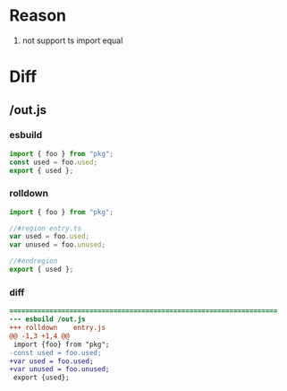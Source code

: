 # Reason
1. not support ts import equal
# Diff
## /out.js
### esbuild
```js
import { foo } from "pkg";
const used = foo.used;
export { used };
```
### rolldown
```js
import { foo } from "pkg";

//#region entry.ts
var used = foo.used;
var unused = foo.unused;

//#endregion
export { used };
```
### diff
```diff
===================================================================
--- esbuild	/out.js
+++ rolldown	entry.js
@@ -1,3 +1,4 @@
 import {foo} from "pkg";
-const used = foo.used;
+var used = foo.used;
+var unused = foo.unused;
 export {used};

```
